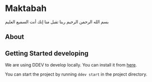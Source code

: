 # Maktabah

بسم الله الرحمن الرحيم
ربنا تقبل منا إنك أنت السميع العليم

## About

## Getting Started developing

We are using DDEV to develop locally. You can install it from [here](https://ddev.com/get-started/).

You can start the project by running `ddev start` in the project directory.